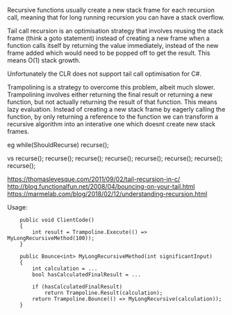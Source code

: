 Recursive functions usually create a new stack frame for each recursion call, meaning that for long running recursion you can have a stack overflow.

Tail call recursion is an optimisation strategy that involves reusing the stack frame (think a goto statement) instead of creating a new frame when a function calls itself by returning the value immediately, instead of the new frame added which would need to be popped off to get the result.
This means O(1) stack growth.

Unfortunately the CLR does not support tail call optimisation for C#.

Trampolining is a strategy to overcome this problem, albeit much slower. Trampolining involves either returning the final result or returning a new function, but not actually returning the result of that function.
This means lazy evaluation. Instead of creating a new stack frame by eagerly calling the function, by only returning a reference to the function we can transform a recursive algorithm into an interative one which doesnt create new stack frames.

eg 
while(ShouldRecurse)
	recurse();

vs
recurse();
	recurse();
		recurse();
			recurse();
				recurse();
					recurse();
						recurse();
							recurse();


https://thomaslevesque.com/2011/09/02/tail-recursion-in-c/
http://blog.functionalfun.net/2008/04/bouncing-on-your-tail.html
https://marmelab.com/blog/2018/02/12/understanding-recursion.html

Usage:

        public void ClientCode()
        {
            int result = Trampoline.Execute(() => MyLongRecursiveMethod(100));
        }

        public Bounce<int> MyLongRecursiveMethod(int significantInput)
        {
            int calculation = ...
            bool hasCalculatedFinalResult = ...

            if (hasCalculatedFinalResult)
                return Trampoline.Result(calculation);
            return Trampoline.Bounce(() => MyLongRecursive(calculation));
        }